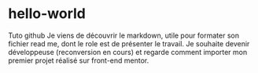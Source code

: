 # hello-world
Tuto github
Je viens de découvrir le markdown,
utile pour formater son fichier read me,
dont le role est de présenter le travail.
Je souhaite devenir développeuse (reconversion en cours) et regarde comment importer mon premier projet réalisé sur front-end mentor. 
